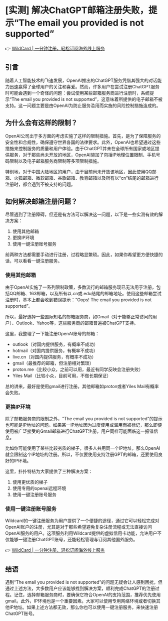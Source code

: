 # [实测] 解决ChatGPT邮箱注册失败，提示“The email you provided is not supported”

👉 [WildCard | 一分钟注册，轻松订阅海外线上服务](https://bbtdd.com/WildCard)

## 引言

随着人工智能技术的飞速发展，OpenAI推出的ChatGPT服务凭借其强大的对话能力迅速赢得了全球用户的关注和喜爱。然而，许多用户在尝试注册ChatGPT服务时可能会遇到一个奇怪的问题：尝试使用某些邮箱服务商进行注册时，系统提示“The email you provided is not supported”，这意味着所提供的电子邮箱不被支持。这一问题主要是由OpenAI为防止服务滥用而实施的风险控制措施造成的。

## 为什么会有这样的限制？

OpenAI公司出于多方面的考虑实施了这样的限制措施。首先，是为了保障服务的安全性和合规性，确保遵守世界各国的法律要求。此外，OpenAI也希望通过这些措施来控制服务的质量和用户体验。由于ChatGPT并未在全球所有国家或地区提供服务，对于那些尚未开放的地区，OpenAI施加了包括IP地理位置限制、手机号码限制以及电子邮箱服务商限制等多项限制措施。

特别地，对于中国大陆地区的用户，由于目前尚未开放该地区，因此使用QQ邮箱、火狐邮箱、微软邮箱、谷歌邮箱、教育邮箱以及所有以“cn”结尾的邮箱进行注册时，都会遇到不被支持的问题。

## 如何解决邮箱注册问题？

尽管遇到了注册障碍，但还是有方法可以解决这一问题，以下是一些实测有效的解决方案：

1. 使用其他邮箱
2. 更换IP环境
3. 使用一键注册账号服务

前两种方法都需要手动进行注册，过程略显繁琐。因此，如果你希望更方便快捷的话，可以看看一键注册服务。

### 使用其他邮箱

由于OpenAI实施了一系列限制政策，多数流行的邮箱服务现已无法用于注册，包括QQ邮箱、163邮箱，以及所有以.cn或.edu结尾的邮箱地址。使用这些邮箱尝试注册时，基本上都会收到错误提示：“Oops! The email you provided is not supported”。

所以，最好选择一些国际知名的邮箱服务商，如Gmail（对于能够正常访问的用户）、Outlook、Yahoo等，这些服务商的邮箱普遍被ChatGPT支持。

这里，我整理了一下能注册OpenAI账号的邮箱：

- outlook（对国内提供服务，有概率不成功）
- hotmail（对国内提供服务，有概率不成功）
- live.cn（对国内提供服务，有概率不成功）
- gmail（最推荐的邮箱，但注册相对繁琐）
- proton.me（比较小众，之前可以用，最近有同学反映会注册失败）
- Yiles Mail（比较小众，目前可用，不做长期保证）

总的讲来，最好是使用gmail进行注册。其他邮箱如proton或者Yiles Mail有概率会失败。

### 更换IP环境

除了邮箱服务商的限制之外，“The email you provided is not supported”的提示也可能是IP地址的问题。如果某一IP地址因为过度使用或滥用而被标记，那么即便使用被广泛接受的Gmail邮箱进行ChatGPT注册，用户同样可能面临这一报错信息。

比如你可能使用了某些比较劣质的梯子，很多人共用同一个IP地址，那么OpenAI就会限制这个IP地址的注册。所以，不仅要使用支持注册GPT的邮箱，还要使用良好的IP环境。

这里，扑扑特桔为大家提供了三种解决方案：

1. 使用更优质的梯子
2. 使用专用的openai远程环境
3. 使用一键注册账号服务

### 使用一键注册账号服务

Wildcard的一键注册服务为用户提供了一个便捷的途径，通过它可以轻松完成对OpenAI账户的注册，尤其是对于那些希望避免复杂注册流程或无法直接访问OpenAI服务的用户。这项服务利用Wildcard提供的虚拟信用卡功能，允许用户不仅能够一键注册ChatGPT账号，还能轻松管理与订阅其他国外服务。

👉 [WildCard | 一分钟注册，轻松订阅海外线上服务](https://bbtdd.com/WildCard)

## 结语

遇到“The email you provided is not supported”的问题无疑会让人感到困扰，但通过上述方法，大多数用户应该能够找到解决方案，顺利完成ChatGPT的注册过程。记住，选择邮箱服务商时，要确保它符合OpenAI的支持范围，推荐优先使用gmail。此外，IP环境也是一个重要因素。大家可以使用专用网络环境或者切换其他IP地址。如果上述方法都无效，那么你也可以使用一键注册服务，来快速注册ChatGPT账号。